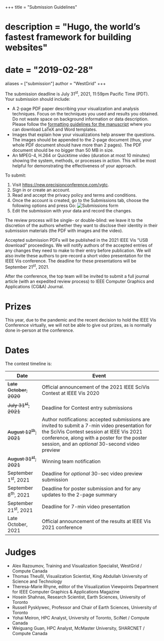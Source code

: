 +++
title = "Submission Guidelines"
# description = "Hugo, the world’s fastest framework for building websites"
# date = "2019-02-28"
aliases = ["submission"]
author = "WestGrid"
+++

<!-- We will post the submission guidelines in May 2021, as we get closer to July-31 submission deadline. -->


The submission deadline is July 31<sup>st</sup>, 2021, 11:59pm Pacific Time (PDT). Your submission should include:
<!-- We will open submissions in early May. -->

- A 2-page PDF paper describing your visualization and analysis techniques. Focus on the techniques you used and results
  you obtained. Do not waste space on background information or data description. Please follow the
  [formatting guidelines for the manuscript](https://kaust-vislab.github.io/SciVis2020/submission.html) where you can
  download LaTeX and Word templates.
- Images that explain how your visualizations help answer the questions. The images should be appended to the 2-page
  document (thus, your whole PDF document should have more than 2 pages). The PDF document should be no bigger than 50
  MB in size.
- An MPEG-4, H.264 or Quicktime video (duration at most 10 minutes) showing the system, methods, or processes in
  action. This will be most helpful for demonstrating the effectiveness of your approach.

<!-- The complete guidelines **will be posted shortly**. -->

To submit:

1. Visit https://new.precisionconference.com/vgtc.
1. Sign in or create an account.
1. Read and accept the privacy policy and terms and conditions.
1. Once the account is created, go to the Submissions tab, choose the following options and press Go:
![Submissions form](../images/submissions.png)
1. Edit the submission with your data and record the changes.

The review process will be single- or double-blind: we leave it to the discretion of the authors whether they want to
disclose their identity in their submission materials (the PDF with images and the video).





Accepted submission PDFs will be published in the 2021 IEEE Vis "USB download" proceedings. We will notify authors of
the accepted entries of any changes they need to make to their entry before publication. We will also invite these
authors to pre-record a short video presentation for the IEEE Vis conference. The deadline for these presentations will
be September 21<sup>st</sup>, 2021.

After the conference, the top team will be invited to submit a full journal article (with an expedited review process)
to IEEE Computer Graphics and Applications (CG&A) Journal.





# Prizes

This year, due to the pandemic and the recent decision to hold the IEEE Vis Conference virtually, we will not be able to
give out prizes, as is normally done in-person at the conference.




<!-- Compute Canada's previous *Visualize This!* prizes included 4K monitors and SSD drives. -->
<!-- Normally providing prizes to the winning team(s) -- one prize per team.  -->
<!-- All accepted submissions, subject to review, will be featured in the conference USB stick. -->
<!-- A poster at the conference for the winning entry. Depending on availability, other teams may be invited to submit a poster. -->






# Dates

<!-- We will be following the process of the last years. There might be slight changes but the plan is this: -->

The contest timeline is:

| Date | Event |
| -- | -- |
| ~~Late October, 2020~~ | Official announcement of the 2021 IEEE SciVis Contest at IEEE Vis 2020 |
| ~~July 31<sup>st</sup>, 2021~~ | Deadline for Contest entry submissions |
| ~~August 12<sup>th</sup>, 2021~~ | Author notifications: accepted submissions are invited to submit a 7-min video presentation for the SciVis Contest session at IEEE Vis 2021 conference, along with a poster for the poster session, and an *optional* 30-second video preview |
| ~~August 31<sup>st</sup>, 2021~~ | Winning team notification |
| September 1<sup>st</sup>, 2021 | Deadline for *optional* 30-sec video preview submission |
| September 8<sup>th</sup>, 2021 | Deadline for poster submission and for any updates to the 2-page summary  |
| September 21<sup>st</sup>, 2021 | Deadline for 7-min video presentation |
| Late October, 2021 | Official announcement of the results at IEEE Vis 2021 conference |

<!-- - September 21, 2021 - Deadline for pre-recorded video presentations. -->






# Judges

<!-- Describe the jury and the review process. A typical jury consists of 6 reviewers: three domain scientists and three -->
<!-- people from vis (including AR). -->

<!-- Full list will be provided shortly. -->

- Alex Razoumov, Training and Visualization Specialist, WestGrid / Compute Canada
- Thomas Theußl, Visualization Scientist, King Abdullah University of Science and Technology
- Theresa-Marie Rhyne, editor of the Visualization Viewpoints Department for IEEE Computer Graphics & Applications
  Magazine <!-- , Associate Editor of IEEE Computing Now -->
- Hosein Shahnas, Research Scientist, Earth Sciences, University of Toronto
- Russell Pysklywec, Professor and Chair of Earth Sciences, University of Toronto
- Yohai Meiron, HPC Analyst, University of Toronto, SciNet / Compute Canada
- Weiguang Guan, HPC Analyst, McMaster University, SHARCNET / Compute Canada

<!-- Marcelo on the shortlist (volunteered to judge in June 2021) -->
<!-- some judges from https://kaust-vislab.github.io/SciVis2020/submission.html -->
<!-- Farhad Baratchi from ACEnet: Let me know if you need help with the contest ... always up for helping. -->
